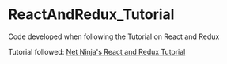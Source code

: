 # ReactAndRedux_Tutorial
Code developed when following the Tutorial on React and Redux

Tutorial followed: [Net Ninja's React and Redux Tutorial](https://www.youtube.com/watch?v=OxIDLw0M-m0&list=PL4cUxeGkcC9ij8CfkAY2RAGb-tmkNwQHG)
